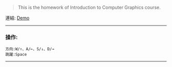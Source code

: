 > This is the homework of 	Introduction to Computer Graphics course.


連結: 
[Demo](https://axuy312.github.io/ThreeJs_BB8/)

--------

### 操作:  
    方向:W/↑、A/←、S/↓、D/→  
    跳躍:Space

--------
